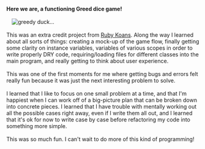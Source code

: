 <b>Here we are, a functioning Greed dice game!</b><br/>
<br/>
&emsp;<img src="http://warpandwoof.org/wp-content/uploads/2013/08/greed-Donald-Duck.jpg" alt="greedy duck..."><br/>
<br/>
This was an extra credit project from [Ruby Koans](https://github.com/mindplace/learning/tree/master/koans). 
Along the way I learned 
about all sorts of things: creating a mock-up of the game flow, finally getting some 
clarity on instance variables, variables of various scopes in order to write properly
DRY code, requiring/loading files for different classes into the main program, and 
really getting to think about user experience. <br/>
<br/>
This was one of the first moments for me where getting bugs and errors felt 
really fun because it was just the next interesting problem to solve. <br/>
<br/>
I learned that I like to focus on one small problem at a time, and that I'm 
happiest when I can work off of a big-picture plan that can be broken down into
concrete pieces. I learned that I have trouble with mentally working out all the 
possible cases right away, even if I write them all out, and I learned that it's ok 
for now to write case by case before
refactoring my code into something more simple. <br/>
<br/>
This was so much fun. I can't wait to do more of this kind of programming! <br/>





    
